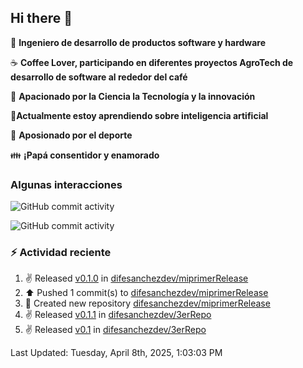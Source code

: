 ## Hi there 👋

:robot: **Ingeniero de desarrollo de productos software y hardware**

:coffee: **Coffee Lover, participando en diferentes proyectos AgroTech de desarrollo de software al rededor del café**

:satellite: **Apacionado por la Ciencia la Tecnología y la innovación**

:book:**Actualmente estoy aprendiendo sobre inteligencia artificial** 

:running: **Aposionado por el deporte**

:family: **¡Papá consentidor y enamorado**

### Algunas interacciones

![GitHub commit activity](https://img.shields.io/github/commit-activity/m/difesanchezdev/difesanchezdev) 

![GitHub commit activity](https://img.shields.io/github/commit-activity/m/difesanchezdev/miPrimerRepo)

### :zap: Actividad reciente
<!--RECENT_ACTIVITY:start-->
1. ✌️ Released [v0.1.0](https://github.com/difesanchezdev/miprimerRelease/releases/tag/v0.1.0) in [difesanchezdev/miprimerRelease](https://github.com/difesanchezdev/miprimerRelease)<br>
2. ⬆️ Pushed 1 commit(s) to [difesanchezdev/miprimerRelease](https://github.com/difesanchezdev/miprimerRelease)<br>
3. 📔 Created new repository [difesanchezdev/miprimerRelease](https://github.com/difesanchezdev/miprimerRelease)<br>
4. ✌️ Released [v0.1.1](https://github.com/difesanchezdev/3erRepo/releases/tag/v0.1.1) in [difesanchezdev/3erRepo](https://github.com/difesanchezdev/3erRepo)<br>
5. ✌️ Released [v0.1](https://github.com/difesanchezdev/3erRepo/releases/tag/v0.1.0) in [difesanchezdev/3erRepo](https://github.com/difesanchezdev/3erRepo)<br>
<!--RECENT_ACTIVITY:end-->
<!--RECENT_ACTIVITY:last_update-->
Last Updated: Tuesday, April 8th, 2025, 1:03:03 PM
<!--RECENT_ACTIVITY:last_update_end-->

<!--
**difesanchezdev/difesanchezdev** is a ✨ _special_ ✨ repository because its `README.md` (this file) appears on your GitHub profile.

Here are some ideas to get you started:

- 🔭 I’m currently working on ...
- 🌱 I’m currently learning ...
- 👯 I’m looking to collaborate on ...
- 🤔 I’m looking for help with ...
- 💬 Ask me about ...
- 📫 How to reach me: ...
- 😄 Pronouns: ...
- ⚡ Fun fact: ...
-->
